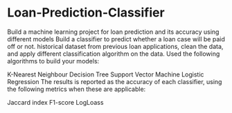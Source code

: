 # Loan-Prediction-Classifier
Build a machine learning project for loan prediction and its accuracy using different models
Build a classifier to predict whether a loan case will be paid off or not. historical dataset from previous loan applications, clean the data, and apply different classification algorithm on the data. Used the following algorithms to build your models:

K-Nearest Neighbour
Decision Tree
Support Vector Machine
Logistic Regression
The results is reported as the accuracy of each classifier, using the following metrics when these are applicable:

Jaccard index
F1-score
LogLoass
